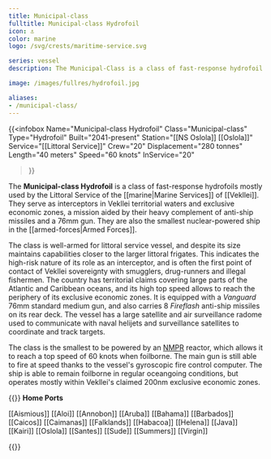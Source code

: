```yaml
---
title: Municipal-class
fulltitle: Municipal-class Hydrofoil
icon: ⚓️
color: marine
logo: /svg/crests/maritime-service.svg

series: vessel
description: The Municipal-Class is a class of fast-response hydrofoil in service with the Vekllei Armed Forces.

image: /images/fullres/hydrofoil.jpg

aliases:
- /municipal-class/
---
```

{{<infobox
	Name="Municipal-class Hydrofoil"
	Class="Municipal-class"
	Type="Hydrofoil"
	Built="2041-present"
	Station="[[NS Oslola]] [[Oslola]]"
	Service="[[Littoral Service]]"
	Crew="20"
	Displacement="280 tonnes"
	Length="40 meters"
	Speed="60 knots"
	InService="20"
>}}

The **Municipal-class Hydrofoil** is a class of fast-response hydrofoils mostly used by the Littoral Service of the [[marine|Marine Services]] of [[Vekllei]]. They serve as interceptors in Vekllei territorial waters and exclusive economic zones, a mission aided by their heavy complement of anti-ship missiles and a 76mm gun. They are also the smallest nuclear-powered ship in the [[armed-forces|Armed Forces]].

The class is well-armed for littoral service vessel, and despite its size maintains capabilities closer to the larger littoral frigates. This indicates the high-risk nature of its role as an interceptor, and is often the first point of contact of Vekllei sovereignty with smugglers, drug-runners and illegal fishermen. The country has territorial claims covering large parts of the Atlantic and Caribbean oceans, and its high top speed allows to reach the periphery of its exclusive economic zones. It is equipped with a *Vanguard* 76mm standard medium gun, and also carries 8 *Fireflash* anti-ship missiles on its rear deck. The vessel has a large satellite and air surveillance radome used to communicate with naval helijets and surveillance satellites to coordinate and track targets.

The class is the smallest to be powered by an [NMPR](/nmpr/) reactor, which allows it to reach a top speed of 60 knots when foilborne. The main gun is still able to fire at speed thanks to the vessel's gyroscopic fire control computer. The ship is able to remain foilborne in regular oceangoing conditions, but operates mostly within Vekllei's claimed 200nm exclusive economic zones.

{{<note table>}}
**Home Ports**

[[Aismious]]
[[Aloi]]
[[Annobon]]
[[Aruba]]
[[Bahama]]
[[Barbados]]
[[Caicos]]
[[Caimanas]]
[[Falklands]]
[[Habacoa]]
[[Helena]]
[[Java]]
[[Kairi]]
[[Oslola]]
[[Santes]]
[[Sude]]
[[Summers]]
[[Virgin]]

{{</note>}}